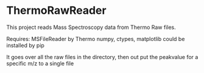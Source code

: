 # ThermoRawReader

This project reads Mass Spectroscopy data from Thermo Raw files.

Requires:
MSFileReader by Thermo
numpy, ctypes, matplotlib
could be installed by pip

It goes over all the raw files in the directory, then out put the peakvalue for a specific m/z to a single file

